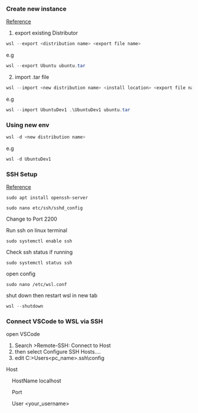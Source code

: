 
### Create new instance

[Reference](https://endjin.com/blog/2021/11/setting-up-multiple-wsl-distribution-instances)

1. export existing Distributor
```powershell
wsl --export <distribution name> <export file name>
```

e.g

```powershell
wsl --export Ubuntu ubuntu.tar
```


2. import .tar file

```powershell
wsl --import <new distribution name> <install location> <export file name>
```

e.g 
```powershell
wsl --import UbuntuDev1 .\UbuntuDev1 ubuntu.tar
```


### Using new env

```powershell
wsl -d <new distribution name>
```

e.g
```powershell
wsl -d UbuntuDev1
```


### SSH Setup

[Reference](https://www.youtube.com/watch?v=VjkE4dqdHX8)


```ubuntu
sudo apt install openssh-server
```


```ubuntu
sudo nano etc/ssh/sshd_config
```

Change to Port 2200 


Run ssh on linux terminal

```ubuntu
sudo systemctl enable ssh
```

Check ssh status if running

```ubuntu
sudo systemctl status ssh
```

 open config
 
```ubuntu
sudo nano /etc/wsl.conf
```

shut down then restart wsl in new tab

```powershell
wsl --shutdown
```

### Connect VSCode to WSL via SSH 

open VSCode

1.  Search >Remote-SSH: Connect to Host
2. then select Configure SSH Hosts....
3. edit C:>Users\<pc_name>.ssh\config


Host <UbuntuWSL>

    HostName localhost

    Port <Port>

    User <your_username>